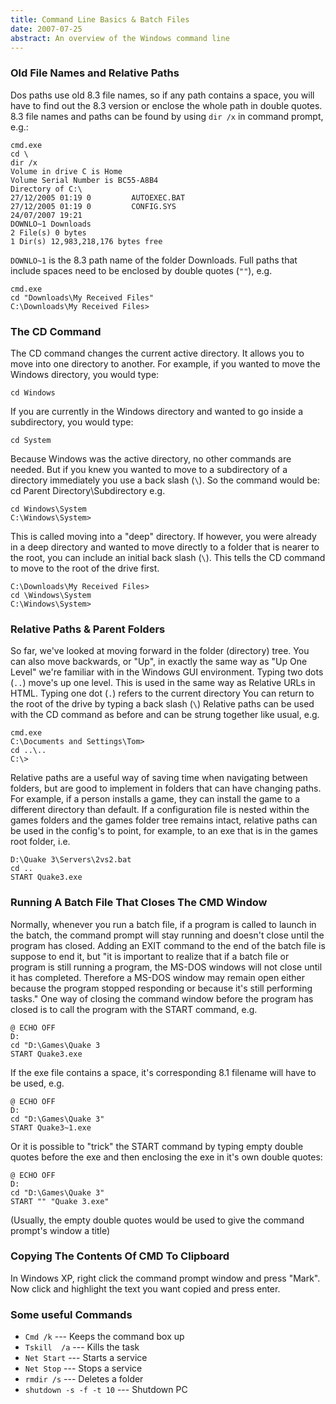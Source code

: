 ```yaml
---
title: Command Line Basics & Batch Files
date: 2007-07-25
abstract: An overview of the Windows command line
---
```


### Old File Names and Relative Paths

Dos paths use old 8.3 file names, so if any path contains a space, you
will have to find out the 8.3 version or enclose the whole path in
double quotes. 8.3 file names and paths can be found by using `dir /x` in
command prompt, e.g.:

```dos
cmd.exe
cd \
dir /x
Volume in drive C is Home
Volume Serial Number is BC55-A8B4
Directory of C:\
27/12/2005 01:19 0         AUTOEXEC.BAT
27/12/2005 01:19 0         CONFIG.SYS
24/07/2007 19:21
DOWNLO~1 Downloads
2 File(s) 0 bytes
1 Dir(s) 12,983,218,176 bytes free
```

`DOWNLO~1` is the 8.3 path name of the folder Downloads. Full paths that
include spaces need to be enclosed by double quotes (`""`), e.g.

```dos
cmd.exe
cd "Downloads\My Received Files"
C:\Downloads\My Received Files>
```

### The CD Command

The CD command changes the current active directory. It allows you to
move into one directory to another. For example, if you wanted to move
the Windows directory, you would type:

```dos
cd Windows
```

If you are currently in the Windows directory and wanted to go inside a
subdirectory, you would type:

```dos
cd System
```

Because Windows was the active directory, no other commands are needed.
But if you knew you wanted to move to a subdirectory of a directory
immediately you use a back slash (`\`). So the command would be: cd
Parent Directory\Subdirectory e.g.

```dos
cd Windows\System
C:\Windows\System>
```

This is called moving into a "deep" directory. If however, you were
already in a deep directory and wanted to move directly to a folder that
is nearer to the root, you can include an initial back slash (`\`). This
tells the CD command to move to the root of the drive first.

```dos
C:\Downloads\My Received Files>
cd \Windows\System
C:\Windows\System>
```

### Relative Paths & Parent Folders

So far, we've looked at moving forward in the folder (directory) tree.
You can also move backwards, or "Up", in exactly the same way as "Up One
Level" we're familiar with in the Windows GUI environment. Typing two
dots (`..`) move's up one level. This is used in the same way as Relative
URLs in HTML. Typing one dot (`.`) refers to the current directory You can
return to the root of the drive by typing a back slash (`\`) Relative
paths can be used with the CD command as before and can be strung
together like usual, e.g.

```dos
cmd.exe
C:\Documents and Settings\Tom>
cd ..\..
C:\>
```

Relative paths are a useful way of saving time when navigating between
folders, but are good to implement in folders that can have changing
paths. For example, if a person installs a game, they can install the
game to a different directory than default. If a configuration file is
nested within the games folders and the games folder tree remains
intact, relative paths can be used in the config's to point, for
example, to an exe that is in the games root folder, i.e.

```dos
D:\Quake 3\Servers\2vs2.bat
cd ..
START Quake3.exe
```

### Running A Batch File That Closes The CMD Window

Normally, whenever you run a batch file, if a program is called to
launch in the batch, the command prompt will stay running and doesn't
close until the program has closed. Adding an EXIT command to the end of
the batch file is suppose to end it, but "it is important to realize
that if a batch file or program is still running a program, the MS-DOS
windows will not close until it has completed. Therefore a MS-DOS window
may remain open either because the program stopped responding or because
it's still performing tasks." One way of closing the command window
before the program has closed is to call the program with the START
command, e.g.

```dos
@ ECHO OFF
D:
cd "D:\Games\Quake 3
START Quake3.exe
```

If the exe file contains a space, it's corresponding 8.1 filename will
have to be used, e.g.

```dos
@ ECHO OFF
D:
cd "D:\Games\Quake 3"
START Quake3~1.exe
```

Or it is possible to "trick" the START command by typing empty double
quotes before the exe and then enclosing the exe in it's own double
quotes:

```dos
@ ECHO OFF
D:
cd "D:\Games\Quake 3"
START "" "Quake 3.exe"
```

(Usually, the empty double quotes would be used to give the command
prompt's window a title)

### Copying The Contents Of CMD To Clipboard

In Windows XP, right click the command prompt window and press "Mark".
Now click and highlight the text you want copied and press enter.

### Some useful Commands

* `Cmd /k` --- Keeps the command box up
* `Tskill  /a` --- Kills the task
* `Net Start` --- Starts a service
* `Net Stop` --- Stops a service
* `rmdir /s` --- Deletes a folder
* `shutdown -s -f -t 10` --- Shutdown PC
